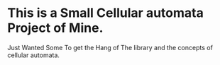 # This is a Small Cellular automata Project of Mine.
Just Wanted Some To get the Hang of The library and the concepts of cellular automata.
